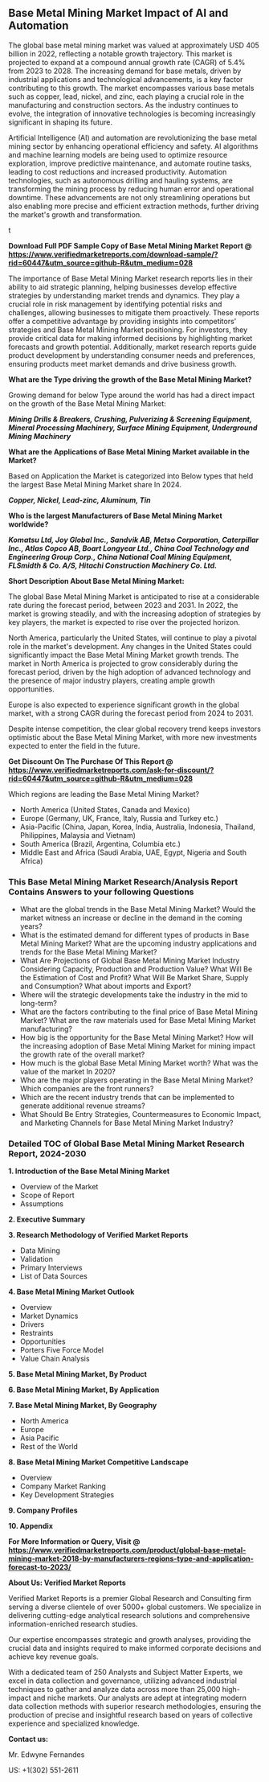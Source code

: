 <h2>Base Metal Mining Market Impact of AI and Automation</h2><p>The global base metal mining market was valued at approximately USD 405 billion in 2022, reflecting a notable growth trajectory. This market is projected to expand at a compound annual growth rate (CAGR) of 5.4% from 2023 to 2028. The increasing demand for base metals, driven by industrial applications and technological advancements, is a key factor contributing to this growth. The market encompasses various base metals such as copper, lead, nickel, and zinc, each playing a crucial role in the manufacturing and construction sectors. As the industry continues to evolve, the integration of innovative technologies is becoming increasingly significant in shaping its future.</p><p>Artificial Intelligence (AI) and automation are revolutionizing the base metal mining sector by enhancing operational efficiency and safety. AI algorithms and machine learning models are being used to optimize resource exploration, improve predictive maintenance, and automate routine tasks, leading to cost reductions and increased productivity. Automation technologies, such as autonomous drilling and hauling systems, are transforming the mining process by reducing human error and operational downtime. These advancements are not only streamlining operations but also enabling more precise and efficient extraction methods, further driving the market's growth and transformation.</p>t</p><p id="" class=""><strong>Download Full PDF Sample Copy of Base Metal Mining Market Report @ <a href="https://www.verifiedmarketreports.com/download-sample/?rid=60447&utm_source=github-R&utm_medium=028" target="_blank">https://www.verifiedmarketreports.com/download-sample/?rid=60447&utm_source=github-R&utm_medium=028</a></strong></p><p>The importance of&nbsp;Base Metal Mining Market research reports lies in their ability to aid strategic planning, helping businesses develop effective strategies by understanding market trends and dynamics. They play a crucial role in risk management by identifying potential risks and challenges, allowing businesses to mitigate them proactively. These reports offer a competitive advantage by providing insights into competitors' strategies and Base Metal Mining Market positioning. For investors, they provide critical data for making informed decisions by highlighting market forecasts and growth potential. Additionally, market research reports guide product development by understanding consumer needs and preferences, ensuring products meet market demands and drive business growth.</p><p><strong>What are the&nbsp;Type driving the growth of the Base Metal Mining Market?</strong></p><p id="" class="">Growing demand for below Type around the world has had a direct impact on the growth of the Base Metal Mining Market:</p><em><strong>Mining Drills & Breakers, Crushing, Pulverizing & Screening Equipment, Mineral Processing Machinery, Surface Mining Equipment, Underground Mining Machinery</strong></em></p><strong>What are the&nbsp;Applications&nbsp;of Base Metal Mining Market available in the Market?</strong></p><p id="" class="">Based on Application the Market is categorized into Below types that held the largest Base Metal Mining Market share In 2024.</p><em><strong>Copper, Nickel, Lead-zinc, Aluminum, Tin</strong></em></p><strong>Who is the largest Manufacturers of Base Metal Mining Market worldwide?</strong></p><p><em><strong>Komatsu Ltd, Joy Global Inc., Sandvik AB, Metso Corporation, Caterpillar Inc., Atlas Copco AB, Boart Longyear Ltd., China Coal Technology and Engineering Group Corp., China National Coal Mining Equipment, FLSmidth & Co. A/S, Hitachi Construction Machinery Co. Ltd.</strong></em></p><p id="" class=""><strong>Short Description About Base Metal Mining Market:</strong></p><p>The global Base Metal Mining Market is anticipated to rise at a considerable rate during the forecast period, between 2023 and 2031. In 2022, the market is growing steadily, and with the increasing adoption of strategies by key players, the market is expected to rise over the projected horizon.</p><p>North America, particularly the United States, will continue to play a pivotal role in the market's development. Any changes in the United States could significantly impact the Base Metal Mining Market growth trends. The market in North America is projected to grow considerably during the forecast period, driven by the high adoption of advanced technology and the presence of major industry players, creating ample growth opportunities.</p><p>Europe is also expected to experience significant growth in the global market, with a strong CAGR during the forecast period from 2024 to 2031.</p><p>Despite intense competition, the clear global recovery trend keeps investors optimistic about the Base Metal Mining Market, with more new investments expected to enter the field in the future.</p><p id="" class=""><strong>Get Discount On The Purchase Of This Report @ <a href="https://www.verifiedmarketreports.com/ask-for-discount/?rid=60447&utm_source=github-R&utm_medium=028" target="_blank">https://www.verifiedmarketreports.com/ask-for-discount/?rid=60447&utm_source=github-R&utm_medium=028</a></strong></p>Which regions are leading the Base Metal Mining Market?</p><ul><li>North America (United States, Canada and Mexico)</li><li>Europe (Germany, UK, France, Italy, Russia and Turkey etc.)</li><li>Asia-Pacific (China, Japan, Korea, India, Australia, Indonesia, Thailand, Philippines, Malaysia and Vietnam)</li><li>South America (Brazil, Argentina, Columbia etc.)</li><li>Middle East and Africa (Saudi Arabia, UAE, Egypt, Nigeria and South Africa)</li></ul><h3 id="" class="">This Base Metal Mining Market Research/Analysis Report Contains Answers to your following Questions</h3><ul><li>What are the global trends in the Base Metal Mining Market? Would the market witness an increase or decline in the demand in the coming years?</li><li>What is the estimated demand for different types of products in Base Metal Mining Market? What are the upcoming industry applications and trends for the Base Metal Mining Market?</li><li>What Are Projections of Global Base Metal Mining Market Industry Considering Capacity, Production and Production Value? What Will Be the Estimation of Cost and Profit? What Will Be Market Share, Supply and Consumption? What about imports and Export?</li><li>Where will the strategic developments take the industry in the mid to long-term?</li><li>What are the factors contributing to the final price of Base Metal Mining Market? What are the raw materials used for Base Metal Mining Market manufacturing?</li><li>How big is the opportunity for the Base Metal Mining Market? How will the increasing adoption of Base Metal Mining Market for mining impact the growth rate of the overall market?</li><li>How much is the global Base Metal Mining Market worth? What was the value of the market In 2020?</li><li>Who are the major players operating in the Base Metal Mining Market? Which companies are the front runners?</li><li>Which are the recent industry trends that can be implemented to generate additional revenue streams?</li><li>What Should Be Entry Strategies, Countermeasures to Economic Impact, and Marketing Channels for Base Metal Mining Market Industry?</li></ul><h3 id="" class="">Detailed TOC of Global Base Metal Mining Market Research Report, 2024-2030</h3><p id="" class=""><strong>1. Introduction of the Base Metal Mining Market</strong></p><ul><li>Overview of the Market</li><li>Scope of Report</li><li>Assumptions</li></ul><p id="" class=""><strong>2. Executive Summary</strong></p><p id="" class=""><strong>3. Research Methodology of Verified Market Reports</strong></p><ul><li>Data Mining</li><li>Validation</li><li>Primary Interviews</li><li>List of Data Sources</li></ul><p id="" class=""><strong>4. Base Metal Mining Market Outlook</strong></p><ul><li>Overview</li><li>Market Dynamics</li><li>Drivers</li><li>Restraints</li><li>Opportunities</li><li>Porters Five Force Model</li><li>Value Chain Analysis</li></ul><p id="" class=""><strong>5. Base Metal Mining Market, By Product</strong></p><p id="" class=""><strong>6. Base Metal Mining Market, By Application</strong></p><p id="" class=""><strong>7. Base Metal Mining Market, By Geography</strong></p><ul><li>North America</li><li>Europe</li><li>Asia Pacific</li><li>Rest of the World</li></ul><p id="" class=""><strong>8. Base Metal Mining Market Competitive Landscape</strong></p><ul><li>Overview</li><li>Company Market Ranking</li><li>Key Development Strategies</li></ul><p id="" class=""><strong>9. Company Profiles</strong></p><p id="" class=""><strong>10. Appendix</strong></p><p id="" class=""><strong>For More Information or Query, Visit @ <a href="https://www.verifiedmarketreports.com/product/global-base-metal-mining-market-2018-by-manufacturers-regions-type-and-application-forecast-to-2023/" target="_blank">https://www.verifiedmarketreports.com/product/global-base-metal-mining-market-2018-by-manufacturers-regions-type-and-application-forecast-to-2023/</a></strong></p><p id="" class=""><strong>About Us: Verified Market Reports</strong></p><p id="" class="">Verified Market Reports is a premier Global Research and Consulting firm serving a diverse clientele of over 5000+ global customers. We specialize in delivering cutting-edge analytical research solutions and comprehensive information-enriched research studies.</p><p id="" class="">Our expertise encompasses strategic and growth analyses, providing the crucial data and insights required to make informed corporate decisions and achieve key revenue goals.</p><p id="" class="">With a dedicated team of 250 Analysts and Subject Matter Experts, we excel in data collection and governance, utilizing advanced industrial techniques to gather and analyze data across more than 25,000 high-impact and niche markets. Our analysts are adept at integrating modern data collection methods with superior research methodologies, ensuring the production of precise and insightful research based on years of collective experience and specialized knowledge.</p><p id="" class=""><strong>Contact us:</strong></p><p id="" class="">Mr. Edwyne Fernandes</p><p id="" class="">US: +1(302) 551-2611</p>